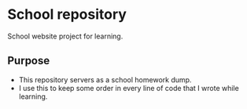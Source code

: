 # School repository
School website project for learning.

## Purpose
- This repository servers as a school homework dump.
- I use this to keep some order in every line of code that I wrote while learning.
